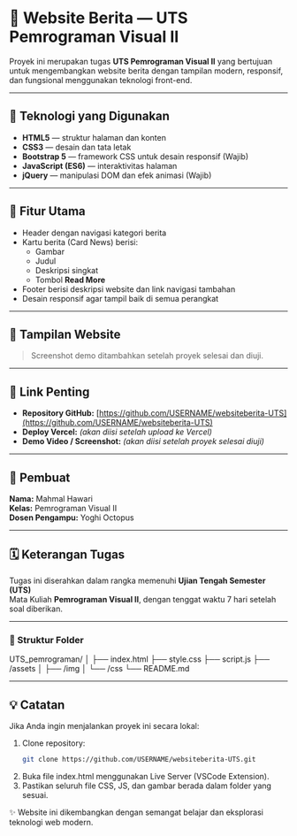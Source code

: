 # 📰 Website Berita — UTS Pemrograman Visual II

Proyek ini merupakan tugas **UTS Pemrograman Visual II** yang bertujuan untuk mengembangkan website berita dengan tampilan modern, responsif, dan fungsional menggunakan teknologi front-end.

---

## 🚀 Teknologi yang Digunakan
- **HTML5** — struktur halaman dan konten
- **CSS3** — desain dan tata letak
- **Bootstrap 5** — framework CSS untuk desain responsif (Wajib)
- **JavaScript (ES6)** — interaktivitas halaman
- **jQuery** — manipulasi DOM dan efek animasi (Wajib)

---

## 🧩 Fitur Utama
- Header dengan navigasi kategori berita  
- Kartu berita (Card News) berisi:
  - Gambar  
  - Judul  
  - Deskripsi singkat  
  - Tombol **Read More**
- Footer berisi deskripsi website dan link navigasi tambahan  
- Desain responsif agar tampil baik di semua perangkat

---

## 📸 Tampilan Website
> Screenshot demo ditambahkan setelah proyek selesai dan diuji.

---

## 🔗 Link Penting
- **Repository GitHub:** [https://github.com/USERNAME/websiteberita-UTS](https://github.com/USERNAME/websiteberita-UTS)
- **Deploy Vercel:** *(akan diisi setelah upload ke Vercel)*
- **Demo Video / Screenshot:** *(akan diisi setelah proyek selesai diuji)*

---

## 🧠 Pembuat
**Nama:** Mahmal Hawari  
**Kelas:** Pemrograman Visual II  
**Dosen Pengampu:** Yoghi Octopus

---

## 🗓️ Keterangan Tugas
Tugas ini diserahkan dalam rangka memenuhi **Ujian Tengah Semester (UTS)**  
Mata Kuliah **Pemrograman Visual II**, dengan tenggat waktu 7 hari setelah soal diberikan.

---

### 📂 Struktur Folder
UTS_pemrograman/
│
├── index.html
├── style.css
├── script.js
├── /assets
│ ├── /img
│ └── /css
└── README.md 

---

## 💡 Catatan
Jika Anda ingin menjalankan proyek ini secara lokal:
1. Clone repository:  
   ```bash
   git clone https://github.com/USERNAME/websiteberita-UTS.git
2. Buka file index.html menggunakan Live Server (VSCode Extension).
3. Pastikan seluruh file CSS, JS, dan gambar berada dalam folder yang sesuai.

✨ Website ini dikembangkan dengan semangat belajar dan eksplorasi teknologi web modern.



